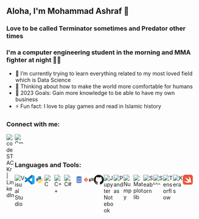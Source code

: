 ## Aloha, I'm Mohammad Ashraf 👋 
### Love to be called Terminator sometimes and Predator other times 


### I'm a computer engineering student in the morning and MMA fighter at night 🥊🥊

- 🌱 I’m currently trying to learn everything related to my most loved field which is Data Science
- 🧠 Thinking about how to make the world more comfortable for humans
- 🥅 2023 Goals: Gain more knowledge to be able to have my own business
- ⚡ Fun fact: I love to play games and read in Islamic history


### Connect with me:
[<img align="left" alt="codeSTACKr | LinkedIn" width="22px" src="https://cdn.jsdelivr.net/npm/simple-icons@v3/icons/linkedin.svg" />][linkedin]
<a href="mailto:mohammadashraf1298@gmail.com"><img align="left" height="25px" width="26px" alt="Gmail" src="https://cdn.icon-icons.com/icons2/2631/PNG/512/gmail_new_logo_icon_159149.png"></a>
<br>


<br />

### Languages and Tools:

<img align="left" title="Visual Studio" alt="Visual Studio" width="26px" src="https://img.icons8.com/color/48/000000/visual-studio-2019.png" />
<img align="left" title="VS Code" alt="Visual Studio Code" width="26px" src="https://raw.githubusercontent.com/github/explore/80688e429a7d4ef2fca1e82350fe8e3517d3494d/topics/visual-studio-code/visual-studio-code.png" />
<img align='left' title="Python" alt='Python' width='26px' src='https://raw.githubusercontent.com/github/explore/80688e429a7d4ef2fca1e82350fe8e3517d3494d/topics/python/python.png'>
<img align='left' title="C" alt='C' width='26px' src="https://img.icons8.com/color/48/000000/c-programming.png"/>
<img align='left' title="C++" alt='C++' width='26px' src="https://img.icons8.com/color/48/000000/c-plus-plus-logo.png"/>
<img align='left' title="C#" alt='C#'  width='26px' src="https://camo.githubusercontent.com/48e2c8e018b14e1ba56226db9ab5038720ea237ff94b7d495add673117efab31/68747470733a2f2f696d672e69636f6e73382e636f6d2f636f6c6f722f34382f3030303030302f632d73686172702d6c6f676f2d322e706e67"/>
<img align="left" title="SQL" alt="SQL" width="26px" src="https://raw.githubusercontent.com/github/explore/80688e429a7d4ef2fca1e82350fe8e3517d3494d/topics/sql/sql.png" />
<img align="left" title="Git" alt="Git" width="26px" src="https://raw.githubusercontent.com/github/explore/80688e429a7d4ef2fca1e82350fe8e3517d3494d/topics/git/git.png" />
<img align="left" title="Github" alt="GitHub" width="26px" src="https://raw.githubusercontent.com/github/explore/78df643247d429f6cc873026c0622819ad797942/topics/github/github.png" />
<img align='left' title="Jupyter Notebook" alt='Jupyter Notebook' width='26px' src='https://avatars.githubusercontent.com/u/7388996?s=200&v=4'>
<img align='left' title="Pandas" alt='Pandas' width='26px' src='https://simpleicons.org/icons/pandas.svg'>
<img align='left' title="Numpy" alt='Numpy' width='26px' src='https://www.vectorlogo.zone/logos/numpy/numpy-icon.svg'>
<img align='left' title="Matplotlib" alt='Matplotlib' width='26px' src='https://upload.wikimedia.org/wikipedia/commons/thumb/8/84/Matplotlib_icon.svg/1024px-Matplotlib_icon.svg.png'>
<img align='left' title="Seaborn" alt='Seaborn' width='26px' src='https://avatars.githubusercontent.com/u/22799945?s=200&v=4'>
<img align='left' title='Sklearn' alt='Sklearn' height="26px" width='26px' src='https://upload.wikimedia.org/wikipedia/commons/0/05/Scikit_learn_logo_small.svg'>
<img align='left' title="Tensorflow" alt='Tensorflow' width='26px' src='https://avatars.githubusercontent.com/u/15658638?s=200&v=4'>
<img align='left' title="Keras" alt='Keras' width='26px' src='https://avatars.githubusercontent.com/u/34455048?s=200&v=4'>
<img align='left' title="Swift" alt='Swift' width='26px' src='https://raw.githubusercontent.com/github/explore/80688e429a7d4ef2fca1e82350fe8e3517d3494d/topics/swift/swift.png'>


<br />
<br />



[linkedin]: https://www.linkedin.com/in/mohammadashraf98/
